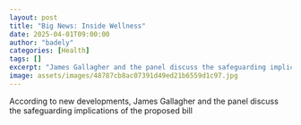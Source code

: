 ```yaml
---
layout: post
title: "Big News: Inside Wellness"
date: 2025-04-01T09:00:00
author: "badely"
categories: [Health]
tags: []
excerpt: "James Gallagher and the panel discuss the safeguarding implications of the proposed bill"
image: assets/images/48787cb8ac07391d49ed21b6559d1c97.jpg
---
```


According to new developments, James Gallagher and the panel discuss the safeguarding implications of the proposed bill

